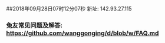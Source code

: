 ##2018年09月28日07时12分07秒 新址: 142.93.27.115
### 兔友常见问题及解答: https://github.com/wanggonging/d/blob/w/FAQ.md

